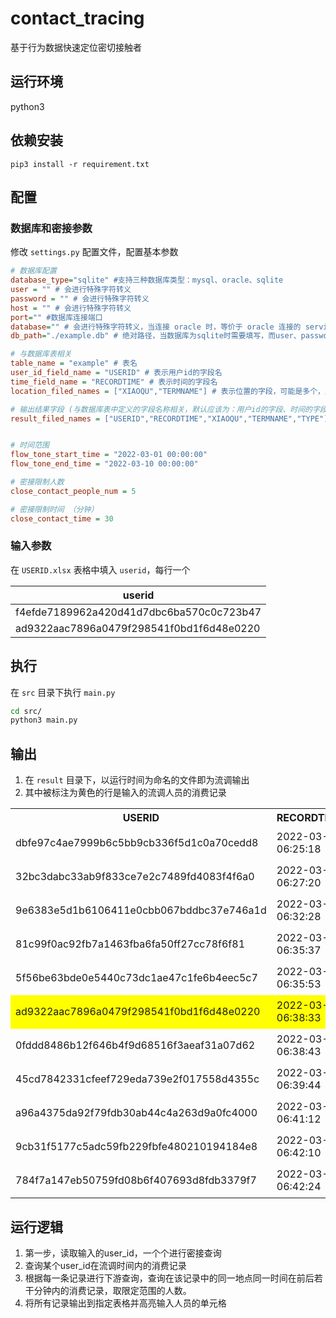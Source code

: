 # contact_tracing
基于行为数据快速定位密切接触者

## 运行环境
python3

## 依赖安装

```
pip3 install -r requirement.txt
```

## 配置

### 数据库和密接参数
修改 `settings.py` 配置文件，配置基本参数

```ini
# 数据库配置
database_type="sqlite" #支持三种数据库类型：mysql、oracle、sqlite
user = "" # 会进行特殊字符转义
password = "" # 会进行特殊字符转义
host = "" # 会进行特殊字符转义
port="" #数据库连接端口
database="" # 会进行特殊字符转义，当连接 oracle 时，等价于 oracle 连接的 service
db_path="./example.db" # 绝对路径，当数据库为sqlite时需要填写，而user、password、host、port、database不需要填写

# 与数据库表相关
table_name = "example" # 表名
user_id_field_name = "USERID" # 表示用户id的字段名
time_field_name = "RECORDTIME" # 表示时间的字段名
location_filed_names = ["XIAOQU","TERMNAME"] # 表示位置的字段，可能是多个，比如有校区字段加位置字段

# 输出结果字段 (与数据库表中定义的字段名称相关，默认应该为：用户id的字段、时间的字段名、位置的字段；程序内部在自动加上一个与该用户密接的用户id字段；)
result_filed_names = ["USERID","RECORDTIME","XIAOQU","TERMNAME","TYPE"]


# 时间范围
flow_tone_start_time = "2022-03-01 00:00:00"
flow_tone_end_time = "2022-03-10 00:00:00"

# 密接限制人数
close_contact_people_num = 5

# 密接限制时间 （分钟）
close_contact_time = 30
```

### 输入参数
在 `USERID.xlsx` 表格中填入 `userid`，每行一个

|userid|
|---|
|f4efde7189962a420d41d7dbc6ba570c0c723b47|
|ad9322aac7896a0479f298541f0bd1f6d48e0220|

## 执行
在 `src` 目录下执行 `main.py`

```bash
cd src/
python3 main.py
```

## 输出

1. 在 `result` 目录下，以运行时间为命名的文件即为流调输出
2. 其中被标注为黄色的行是输入的流调人员的消费记录

<table><tbody>
    <tr>
        <th>USERID</th><th>RECORDTIME</th><th>XIAOQU</th><th>TERMNAME</th><th>TYPE</th><th>contact_USERID</th>
    </tr>
    <tr>
    <td>dbfe97c4ae7999b6c5bb9cb336f5d1c0a70cedd8</td><td>2022-03-01 06:25:18</td><td>校区A</td><td>A餐厅25#</td><td>餐费支出</td><td>ad9322aac7896a0479f298541f0bd1f6d48e0220</td></td>
    </tr>
    <tr><td>32bc3dabc33ab9f833ce7e2c7489fd4083f4f6a0</td><td>2022-03-01 06:27:20</td><td>校区A</td><td>A餐厅25#</td><td>餐费支出</td><td>ad9322aac7896a0479f298541f0bd1f6d48e0220</td></tr>
<tr>
<td>9e6383e5d1b6106411e0cbb067bddbc37e746a1d</td><td>2022-03-01 06:32:28</td><td>校区A</td><td>A餐厅25#</td><td>餐费支出</td><td>ad9322aac7896a0479f298541f0bd1f6d48e0220</td>
</tr>    
<tr><td>81c99f0ac92fb7a1463fba6fa50ff27cc78f6f81</td><td>2022-03-01 06:35:37</td><td>校区A</td><td>A餐厅25#</td><td>餐费支出</td><td>ad9322aac7896a0479f298541f0bd1f6d48e0220</td>
</tr>    
<tr><td>5f56be63bde0e5440c73dc1ae47c1fe6b4eec5c7</td><td>2022-03-01 06:35:53</td><td>校区A</td><td>A餐厅25#</td><td>餐费支出</td><td>ad9322aac7896a0479f298541f0bd1f6d48e0220</td>
</tr>    
<tr style="background-color: yellow"><td>ad9322aac7896a0479f298541f0bd1f6d48e0220</td><td>2022-03-01 06:38:33</td><td>校区A</td><td>A餐厅25#</td><td>餐费支出</td><td>ad9322aac7896a0479f298541f0bd1f6d48e0220</td>
</tr>    
<tr><td>0fddd8486b12f646b4f9d68516f3aeaf31a07d62</td><td>2022-03-01 06:38:43</td><td>校区A</td><td>A餐厅25#</td><td>餐费支出</td><td>ad9322aac7896a0479f298541f0bd1f6d48e0220</td>
</tr>    
<tr><td>45cd7842331cfeef729eda739e2f017558d4355c</td><td>2022-03-01 06:39:44</td><td>校区A</td><td>A餐厅25#</td><td>餐费支出</td><td>ad9322aac7896a0479f298541f0bd1f6d48e0220</td>
</tr>    
<tr><td>a96a4375da92f79fdb30ab44c4a263d9a0fc4000</td><td>2022-03-01 06:41:12</td><td>校区A</td><td>A餐厅25#</td><td>餐费支出</td><td>ad9322aac7896a0479f298541f0bd1f6d48e0220</td>
</tr>    
<tr><td>9cb31f5177c5adc59fb229fbfe480210194184e8</td><td>2022-03-01 06:42:10</td><td>校区A</td><td>A餐厅25#</td><td>餐费支出</td><td>ad9322aac7896a0479f298541f0bd1f6d48e0220</td>
</tr>    
<tr><td>784f7a147eb50759fd08b6f407693d8fdb3379f7</td><td>2022-03-01 06:42:24</td><td>校区A</td><td>A餐厅25#</td><td>餐费支出</td><td>ad9322aac7896a0479f298541f0bd1f6d48e0220</td>
</tr>
</table>


## 运行逻辑
1. 第一步，读取输入的user_id，一个个进行密接查询
2. 查询某个user_id在流调时间内的消费记录
3. 根据每一条记录进行下游查询，查询在该记录中的同一地点同一时间在前后若干分钟内的消费记录，取限定范围的人数。
4. 将所有记录输出到指定表格并高亮输入人员的单元格

